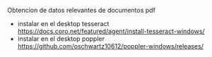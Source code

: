 Obtencion de datos relevantes de documentos pdf
- instalar en el desktop tesseract https://docs.coro.net/featured/agent/install-tesseract-windows/
- instalar en el desktop poppler https://github.com/oschwartz10612/poppler-windows/releases/
